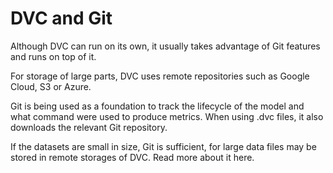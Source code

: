 # DVC and Git

Although DVC can run on its own, it usually takes advantage of Git features and runs on top of it. 

For storage of large parts, DVC uses remote repositories such as Google Cloud, S3 or Azure. 

Git is being used as a foundation to track the lifecycle of the model and what command were used to produce metrics. When using .dvc files, it also downloads the relevant Git repository.

If the datasets are small in size, Git is sufficient, for large data files may be stored in remote storages of DVC. Read more about it here.
